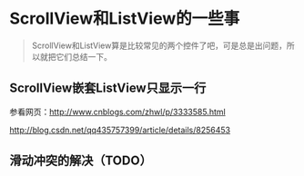 # ScrollView和ListView的一些事
>ScrollView和ListView算是比较常见的两个控件了吧，可是总是出问题，所以就把它们总结一下。

## ScrollView嵌套ListView只显示一行

参看网页：http://www.cnblogs.com/zhwl/p/3333585.html



http://blog.csdn.net/qq435757399/article/details/8256453

## 滑动冲突的解决（TODO）
